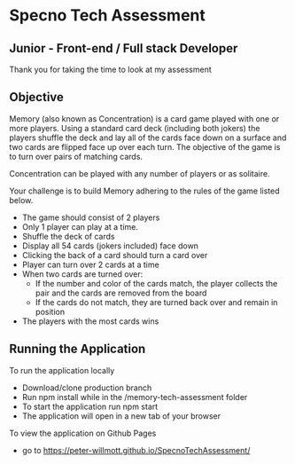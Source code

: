 # Specno Tech Assessment
## Junior - Front-end / Full stack Developer

Thank you for taking the time to look at my assessment

## Objective 

Memory (also known as Concentration) is a card game played with one or more players. Using a standard card deck (including both jokers) the players shuffle the deck and lay all of the cards face down on a surface and two cards are flipped face up over each turn. The objective of the game is to turn over pairs of matching cards. 


Concentration can be played with any number of players or as solitaire.


Your challenge is to build Memory adhering to the rules of the game listed below.

- The game should consist of 2 players
- Only 1 player can play at a time.
- Shuffle the deck of cards
- Display all 54 cards (jokers included) face down
- Clicking the back of a card should turn a card over
- Player can turn over 2 cards at a time
- When two cards are turned over:
  * If the number and color of the cards match, the player collects the pair and the cards are removed from the board
  * If the cards do not match, they are turned back over and remain in position
- The players with the most cards wins

## Running the Application
To run the application locally

- Download/clone production branch
- Run npm install while in the /memory-tech-assessment folder
- To start the application run npm start
- The application will open in a new tab of your browser

To view the application on Github Pages

- go to https://peter-willmott.github.io/SpecnoTechAssessment/
